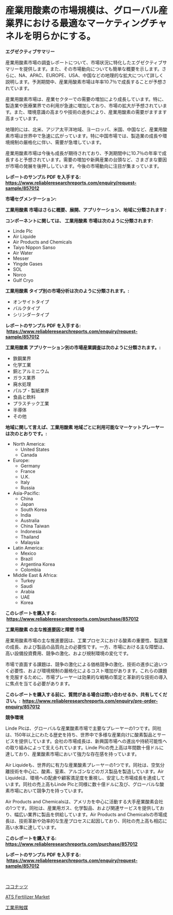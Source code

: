 <p><h1>産業用酸素の市場規模は、グローバル産業界における最適なマーケティングチャネルを明らかにする。</h1></p><p><strong>エグゼクティブサマリー</strong></p>
<p><p>産業用酸素市場の調査レポートについて、市場状況に特化したエグゼクティブサマリーを提供します。また、その市場動向についても簡単な概要を示します。さらに、NA、APAC、EUROPE、USA、中国などの地理的な拡大について詳しく説明します。予測期間中、産業用酸素市場は年率10.7％で成長することが予想されています。</p><p>産業用酸素市場は、産業セクターでの需要の増加により成長しています。特に、製造業や医療業界での利用が急速に増加しており、市場の拡大が予想されています。また、環境意識の高まりや技術の進歩により、産業用酸素の需要がますます高まっています。</p><p>地理的には、北米、アジア太平洋地域、ヨーロッパ、米国、中国など、産業用酸素市場は世界中で急速に広がっています。特に中国市場では、製造業の成長や環境規制の厳格化に伴い、需要が急増しています。</p><p>産業用酸素市場は今後も成長が期待されており、予測期間中に10.7％の年率で成長すると予想されています。需要の増加や新興産業の台頭など、さまざまな要因が市場の発展を後押ししています。今後の市場動向に注目が集まっています。</p></p>
<p><strong>レポートのサンプル PDF を入手する: <a href="https://www.reliableresearchreports.com/enquiry/request-sample/857012">https://www.reliableresearchreports.com/enquiry/request-sample/857012</a></strong></p>
<p><strong>市場セグメンテーション:</strong></p>
<p><strong> 工業用酸素 市場はさらに概要、展開、アプリケーション、地域に分類されます :</strong></p>
<p><strong>コンポーネントに関しては、 工業用酸素 市場は次のように分類されます: &nbsp;</strong></p>
<p><ul><li>Linde Plc</li><li>Air Liquide</li><li>Air Products and Chemicals</li><li>Taiyo Nippon Sanso</li><li>Air Water</li><li>Messer</li><li>Yingde Gases</li><li>SOL</li><li>Norco</li><li>Gulf Cryo</li></ul></p>
<p><strong> 工業用酸素 タイプ別の市場分析は次のように分類されます。:</strong></p>
<p><ul><li>オンサイトタイプ</li><li>バルクタイプ</li><li>シリンダータイプ</li></ul></p>
<p><strong>レポートのサンプル PDF を入手する: &nbsp;<a href="https://www.reliableresearchreports.com/enquiry/request-sample/857012">https://www.reliableresearchreports.com/enquiry/request-sample/857012</a></strong></p>
<p><strong> 工業用酸素 アプリケーション別の市場産業調査は次のように分類されます。:</strong></p>
<p><ul><li>鉄鋼業界</li><li>化学工業</li><li>銅とアルミニウム</li><li>ガラス業界</li><li>廃水処理</li><li>パルプ・製紙業界</li><li>食品と飲料</li><li>プラスチック工業</li><li>半導体</li><li>その他</li></ul></p>
<p><strong>地域に関して言えば、工業用酸素 地域ごとに利用可能なマーケットプレーヤーは次のとおりです。:</strong></p>
<p><ul>
    <li>
        North America:
        <ul>
            <li>United States</li>
            <li>Canada</li>
        </ul>
    </li>
    <li>
        Europe:
        <ul>
            <li>Germany</li>
            <li>France</li>
            <li>U.K.</li>
            <li>Italy</li>
            <li>Russia</li>
        </ul>
    </li>
    <li>
        Asia-Pacific:
        <ul>
            <li>China</li>
            <li>Japan</li>
            <li>South Korea</li>
            <li>India</li>
            <li>Australia</li>
            <li>China Taiwan</li>
            <li>Indonesia</li>
            <li>Thailand</li>
            <li>Malaysia</li>
        </ul>
    </li>
    <li>
        Latin America:
        <ul>
            <li>Mexico</li>
            <li>Brazil</li>
            <li>Argentina Korea</li>
            <li>Colombia</li>
        </ul>
    </li>
    <li>
        Middle East & Africa:
        <ul>
            <li>Turkey</li>
            <li>Saudi</li>
            <li>Arabia</li>
            <li>UAE</li>
            <li>Korea</li>
        </ul>
    </li>
    </ul></p>
<p><strong>このレポートを購入する: &nbsp;<a href="https://www.reliableresearchreports.com/purchase/857012">https://www.reliableresearchreports.com/purchase/857012</a></strong></p>
<p><strong>工業用酸素 の主な推進要因と障壁 市場</strong></p>
<p><p>産業用酸素市場の主な推進要因は、工業プロセスにおける酸素の重要性、製造業の成長、および製品の品質向上の必要性です。一方、市場における主な障壁は、高い設備投資費用、競争の激化、および規制環境の変化です。</p><p>市場で直面する課題は、競争の激化による価格競争の激化、技術の進歩に追いつく必要性、および環境規制の厳格化によるコスト増加があります。これらの課題を克服するために、市場プレーヤーは効果的な戦略の策定と革新的な技術の導入に焦点を当てる必要があります。</p></p>
<p><strong>このレポートを購入する前に、質問がある場合は問い合わせるか、共有してください。:&nbsp; <a href="https://www.reliableresearchreports.com/enquiry/pre-order-enquiry/857012">https://www.reliableresearchreports.com/enquiry/pre-order-enquiry/857012</a></strong></p>
<p><strong>競争環境</strong></p>
<p><p>Linde Plcは、グローバルな産業酸素市場で主要なプレーヤーの1つです。同社は、150年以上にわたる歴史を持ち、世界中で多様な産業向けに酸素製品とサービスを提供しています。会社の市場成長は、新興国市場への進出や持続可能性への取り組みによって支えられています。Linde Plcの売上高は年間数十億ドルに達しており、産業酸素市場において強力な存在感を持っています。</p><p>Air Liquideも、世界的に有力な産業酸素プレーヤーの1つです。同社は、空気分離技術を中心に、酸素、窒素、アルゴンなどのガス製品を製造しています。Air Liquideは、環境への配慮や顧客満足度を重視し、安定した市場成長を達成しています。同社の売上高もLinde Plcと同様に数十億ドルに及び、グローバルな酸素市場において競争力を持っています。</p><p>Air Products and Chemicalsは、アメリカを中心に活動する大手産業酸素会社の1つです。同社は、産業用ガス、化学製品、および関連サービスを提供しており、幅広い業界に製品を供給しています。Air Products and Chemicalsの市場成長は、技術革新や効率的な生産プロセスに起因しており、同社の売上高も相応に高い水準に達しています。</p></p>
<p><strong>このレポートを購入する: &nbsp; <a href="https://www.reliableresearchreports.com/purchase/857012">https://www.reliableresearchreports.com/purchase/857012</a></strong></p>
<p><strong>レポートのサンプル PDF を入手する: &nbsp;<a href="https://www.reliableresearchreports.com/enquiry/request-sample/857012">https://www.reliableresearchreports.com/enquiry/request-sample/857012</a></strong><strong></strong></p>
<p>&nbsp;</p>
<p><p><a href="https://github.com/marbadji/Market-Research-Report-List-1/blob/main/179414817100.md">ココナッツ</a></p><p><a href="https://circular-yam-9b9.notion.site/ATS-Fertilizer-Market-Dynamics-2024-2031-Also-about-Its-Market-Trends-Projections-and-Opportuniti-fb45fb6536954e1eaf19c785ca40a06f">ATS Fertilizer Market</a></p><p><a href="https://github.com/KaydenJohns1964/Market-Research-Report-List-1/blob/main/341878217101.md">工業用触媒</a></p></p>